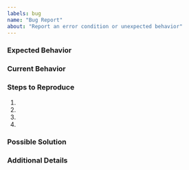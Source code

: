 ```yaml
---
labels: bug
name: "Bug Report"
about: "Report an error condition or unexpected behavior"
---
```

<!--- Provide a general summary of the issue in the Title above -->

### Expected Behavior
<!--- Explain what should happen -->

### Current Behavior
<!--- Describe what happens instead of the expected behavior -->

### Steps to Reproduce
<!--- Provide a link to a live example, or an unambiguous set of steps to -->
<!--- reproduce this bug. Include code to reproduce, if relevant -->
1.
2.
3.
4.
<!--- delete any unused steps -->

### Possible Solution
<!--- optional - delete if empty --->
<!--- Do you have any ideas how to fix this bug? -->

### Additional Details
<!--- optional - delete if empty --->
<!--- If there are additional details that are helpful for addressing this bug please add them here --->

